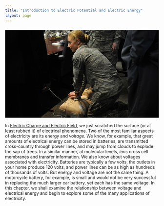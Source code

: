 ```yaml
---
title: "Introduction to Electric Potential and Electric Energy"
layout: page
---
```


###  

![Air Force officials practice using an automated external defibrillator (AED). Electric potential energy is stored in the defibrillator unit and sent to resuscitate the patient.](../resources/Figure_20_00_00a_D.jpg "Automated external defibrillator unit (AED) (credit: U.S. Defense Department photo/Tech. Sgt. Suzanne M. Day)")

In [Electric Charge and Electric Field](/m42299), we just scratched the
surface (or at least rubbed it) of electrical phenomena. Two of the most
familiar aspects of electricity are its energy and *voltage*. We know, for
example, that great amounts of electrical energy can be stored in batteries, are
transmitted cross-country through power lines, and may jump from clouds to
explode the sap of trees. In a similar manner, at molecular levels, *ions* cross
cell membranes and transfer information. We also know about voltages associated
with electricity. Batteries are typically a few volts, the outlets in your home
produce 120 volts, and power lines can be as high as hundreds of thousands of
volts. But energy and voltage are not the same thing. A motorcycle battery, for
example, is small and would not be very successful in replacing the much larger
car battery, yet each has the same voltage. In this chapter, we shall examine
the relationship between voltage and electrical energy and begin to explore some
of the many applications of electricity.

